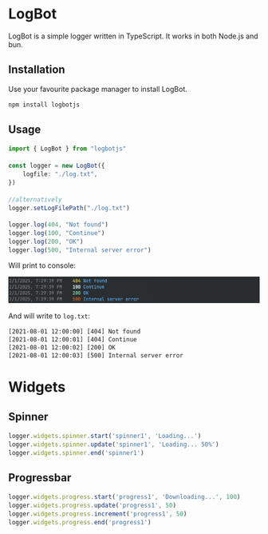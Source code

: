 # LogBot

LogBot is a simple logger written in TypeScript. It works in both Node.js and bun.

## Installation

Use your favourite package manager to install LogBot.

```bash
npm install logbotjs
```

## Usage

```typescript
import { LogBot } from "logbotjs"

const logger = new LogBot({
    logfile: "./log.txt",
})

//alternatively
logger.setLogFilePath("./log.txt")

logger.log(404, "Not found")
logger.log(100, "Continue")
logger.log(200, "OK")
logger.log(500, "Internal server error")
```

Will print to console:

![example.png](example.png)

And will write to `log.txt`:

```
[2021-08-01 12:00:00] [404] Not found
[2021-08-01 12:00:01] [404] Continue
[2021-08-01 12:00:02] [200] OK
[2021-08-01 12:00:03] [500] Internal server error
```

# Widgets

## Spinner

```typescript
logger.widgets.spinner.start('spinner1', 'Loading...')
logger.widgets.spinner.update('spinner1', 'Loading... 50%')
logger.widgets.spinner.end('spinner1')
```

## Progressbar

```typescript
logger.widgets.progress.start('progress1', 'Downloading...', 100)
logger.widgets.progress.update('progress1', 50)
logger.widgets.progress.increment('progress1', 50)
logger.widgets.progress.end('progress1')
```

